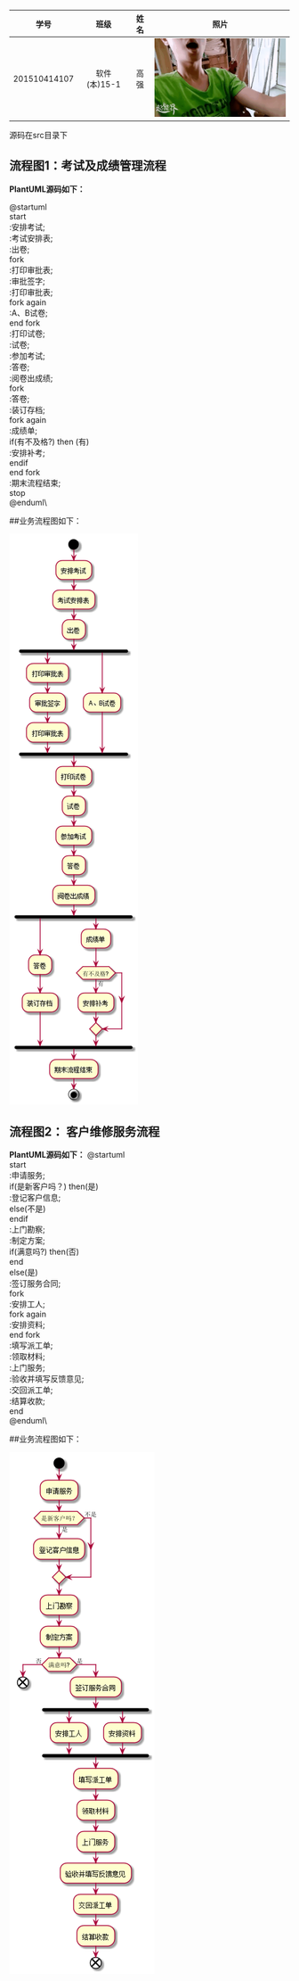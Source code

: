 |学号|班级|姓名|照片|
|:----------:|:---------:| :---:|:-----:|
|201510414107|软件(本)15-1|高强|![photo](../photo.gif)|


源码在src目录下

## 流程图1：考试及成绩管理流程

**PlantUML源码如下：**

@startuml\
start\
:安排考试;\
:考试安排表;\
:出卷;\
fork\
:打印审批表;\
:审批签字;\
:打印审批表;\
fork again\
:A、B试卷;\
end fork\
:打印试卷;\
:试卷;\
:参加考试;\
:答卷;\
:阅卷出成绩;\
fork\
:答卷;\
:装订存档;\
fork again\
:成绩单;\
if(有不及格?) then (有)\
:安排补考;\
endif\
end fork\
:期末流程结束;\
stop\
@enduml\

##业务流程图如下：

![flow1](flow1.png)

## 流程图2： 客户维修服务流程

**PlantUML源码如下：**
@startuml\
start\
:申请服务;\
if(是新客户吗？) then(是)\
:登记客户信息;\
else(不是)\
endif\
:上门勘察;\
:制定方案;\
if(满意吗?) then(否)\
end\
else(是)\
:签订服务合同;\
fork\
:安排工人;\
fork again\
:安排资料;\
end fork\
:填写派工单;\
:领取材料;\
:上门服务;\
:验收并填写反馈意见;\
:交回派工单;\
:结算收款;\
end\
@enduml\

##业务流程图如下：

![flow2](flow2.png)